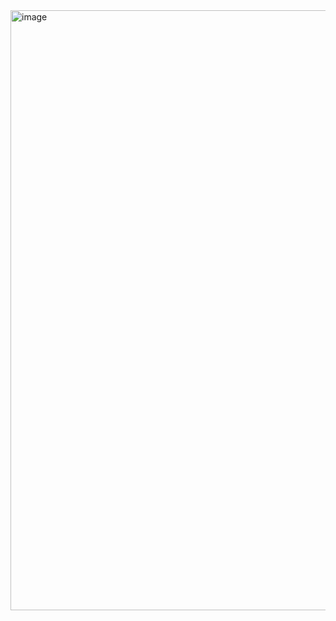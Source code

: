<img width="960" alt="image" src="https://github.com/umang124/Employee-Management-.NET-API/assets/66355136/aca4072d-2173-477c-bee7-d97d538f740f">

